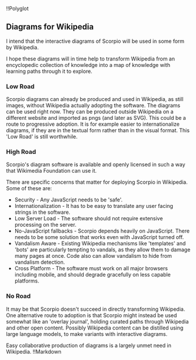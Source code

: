 !!Polyglot
## Diagrams for Wikipedia
I intend that the interactive diagrams of Scorpio will be used in some form by Wikipedia.

I hope these diagrams will in time help to transform Wikipedia from an encyclopedic collection of knowledge into a map of knowledge with learning paths through it to explore.

### Low Road
Scorpio diagrams can already be produced and used in Wikipedia, as still images, without Wikipedia actually adopting the software.  The diagrams can be used right now.  They can be produced outside Wikipedia on a different website and imported as pngs (and later as SVG). This could be a route to progressive adoption.  It is for example easier to internationalize diagrams, if they are in the textual form rather than in the visual format. This 'Low Road' is still worthwhile.

### High Road
Scorpio's diagram software is available and openly licensed in such a way that Wikimedia Foundation can use it.  

There are specific concerns that matter for deploying Scorpio in Wikipedia.  Some of these are:
* Security - Any JavaScript needs to be 'safe'.
* Internationalization - It has to be easy to translate any user facing strings in the software.
* Low Server Load - The software should not require extensive processing on the server.
* No-JavaScript fallbacks - Scorpio depends heavily on JavaScript. There needs to be some solution that works even with JavaScript turned off.
* Vandalism Aware - Existing Wikipedia mechanisms like 'templates' and 'bots' are particularly tempting to vandals, as they allow them to damage many pages at once.  Code also can allow vandalism to hide from vandalism detection.
* Cross Platform - The software must work on all major browsers including mobile, and should degrade gracefully on less capable platforms.

### No Road
It may be that Scorpio doesn't succeed in directly transforming Wikipedia.  One alternative route to adoption is that Scorpio might instead be used somewhat like an 'overlay journal', holding curated paths through Wikipedia and other open content. Possibly Wikipedia content can be distilled using large language models, to make variants with interactive diagrams.

Easy collaborative production of diagrams is a largely unmet need in Wikipedia.
!!Markdown
